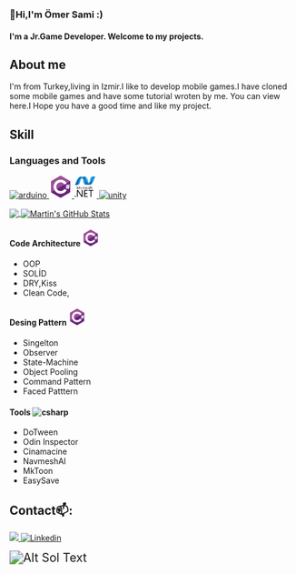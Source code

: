 ### 👋Hi,I'm Ömer Sami :)
#### I'm a Jr.Game Developer. Welcome to my projects.

## About me
I'm from Turkey,living in Izmir.I like to develop mobile games.I have cloned some mobile games and have some tutorial wroten by me.
You can view here.I Hope you have a good time and like my project.

## Skill
### Languages and Tools
<p align="left"> <a href="https://www.arduino.cc/" target="_blank" rel="noreferrer"> <img src="https://cdn.worldvectorlogo.com/logos/arduino-1.svg" alt="arduino" width="40" height="40"/> </a> <a href="https://www.w3schools.com/cs/" target="_blank" rel="noreferrer"> <img src="https://raw.githubusercontent.com/devicons/devicon/master/icons/csharp/csharp-original.svg" alt="csharp" width="40" height="40"/> </a> <a href="https://dotnet.microsoft.com/" target="_blank" rel="noreferrer"> <img src="https://raw.githubusercontent.com/devicons/devicon/master/icons/dot-net/dot-net-original-wordmark.svg" alt="dotnet" width="40" height="40"/> </a> <a href="https://unity.com/" target="_blank" rel="noreferrer"> <img src="https://user-images.githubusercontent.com/77567437/205055951-fbda7a14-03eb-469b-908c-8511c2b0236a.png" alt="unity" width="50" height="50"/> </a> </p>

<a href="https://github.com/samiyagmur/samiyagmur">
  <img align="center" src="https://github-readme-stats.vercel.app/api/top-langs/?username=samiyagmur&hide=java,html,tex&title_color=ffffff&text_color=c9cacc&icon_color=2bbc8a&bg_color=1d1f21&langs_count=3" />
</a>
<a href="https://github.com/samiyagmur/samiyagmur">
  <img align="center" src="https://github-readme-stats.vercel.app/api?username=samiyagmur&show_icons=true&line_height=27&count_private=true&title_color=ffffff&text_color=c9cacc&icon_color=2bbc8a&bg_color=1d1f21" alt="Martin's GitHub Stats" />
</a>




#### Code Architecture <img src="https://raw.githubusercontent.com/devicons/devicon/master/icons/csharp/csharp-original.svg" alt="csharp" width="30" height="30"/>
* OOP
* SOLİD
* DRY,Kiss
* Clean Code,
#### Desing Pattern <img vertical-align="bottom"  src="https://raw.githubusercontent.com/devicons/devicon/master/icons/csharp/csharp-original.svg" alt="csharp" width="30" height="30"/>
* Singelton
* Observer 
* State-Machine
* Object Pooling
* Command Pattern
* Faced Patttern



#### Tools <img src="https://user-images.githubusercontent.com/77567437/205059280-ae5af581-2d50-4614-9622-2d2df2b3b42c.png" alt="csharp" width="40" height="40"/>
* DoTween
* Odin Inspector
* Cinamacine
* NavmeshAI
* MkToon
* EasySave

## Contact📫:

<a href="mailto:SamiYagmur92@gmail.com"> <img src="https://user-images.githubusercontent.com/77567437/205044971-a484deab-dd65-4501-9265-4250a0d3f009.png"> 
[![Linkedin](https://user-images.githubusercontent.com/77567437/204914179-e4bdb56f-6a88-4db3-88c2-c9df092f2184.png)][2]</a>

[2]: https://www.linkedin.com/in/%C3%B6mer-sami-ya%C4%9Fmur-6b64b018b/


<img src="https://media.giphy.com/media/Rs2iAnfEImXIs/giphy.gif" alt="Alt Sol Text" style="zoom:150%;" />





